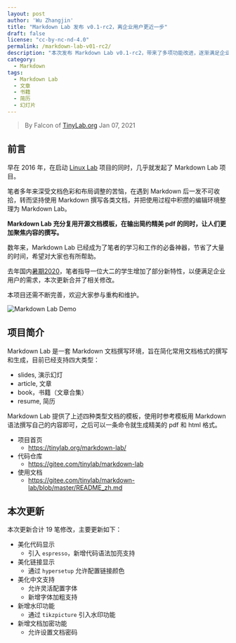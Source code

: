 ```yaml
---
layout: post
author: 'Wu Zhangjin'
title: "Markdown Lab 发布 v0.1-rc2，离企业用户更近一步"
draft: false
license: "cc-by-nc-nd-4.0"
permalink: /markdown-lab-v01-rc2/
description: "本次发布 Markdown Lab v0.1-rc2，带来了多项功能改进，逐渐满足企业用户使用。"
category:
  - Markdown
tags:
  - Markdown Lab
  - 文章
  - 书籍
  - 简历
  - 幻灯片
---
```


> By Falcon of [TinyLab.org][1]
> Jan 07, 2021

## 前言

早在 2016 年，在启动 [Linux Lab][2] 项目的同时，几乎就发起了 Markdown Lab 项目。

笔者多年来深受文档色彩和布局调整的苦恼，在遇到 Markdown 后一发不可收拾，转而坚持使用 Markdown 撰写各类文档，并把使用过程中积攒的编辑环境整理为 Markdown Lab。

**Markdown Lab 充分复用开源文档模板，在输出简约精美 pdf 的同时，让人们更加聚焦内容的撰写。**

数年来，Markdown Lab 已经成为了笔者的学习和工作的必备神器，节省了大量的时间，希望对大家也有所帮助。

去年国内[暑期2020](https://tinylab.org/tinylab-summer2020/)，笔者指导一位大二的学生增加了部分新特性，以便满足企业用户的需求，本次更新合并了相关修改。

本项目还需不断完善，欢迎大家参与重构和维护。

![Markdown Lab Demo](/wp-content/uploads/2021/01/markdown-lab/markdown-lab-demo.jpg)

## 项目简介

Markdown Lab 是一套 Markdown 文档撰写环境，旨在简化常用文档格式的撰写和生成，目前已经支持四大类型：

* slides, 演示幻灯
* article, 文章
* book，书籍（文章合集）
* resume, 简历

Markdown Lab 提供了上述四种类型文档的模板，使用时参考模板用 Markdown 语法撰写自己的内容即可，之后可以一条命令就生成精美的 pdf 和 html 格式。

* 项目首页
    * <https://tinylab.org/markdown-lab/>
* 代码仓库
    * <https://gitee.com/tinylab/markdown-lab>
* 使用文档
    * <https://gitee.com/tinylab/markdown-lab/blob/master/README_zh.md>

## 本次更新

本次更新合计 19 笔修改，主要更新如下：

* 美化代码显示
    * 引入 `espresso`，新增代码语法加亮支持
* 美化链接显示
    * 通过 `hypersetup` 允许配置链接颜色
* 美化中文支持
    * 允许灵活配置字体
    * 新增字体加粗支持
* 新增水印功能
    * 通过 `tikzpicture` 引入水印功能
* 新增文档加密功能
    * 允许设置文档密码

[1]: https://tinylab.org
[2]: https://tinylab.org/linux-lab
